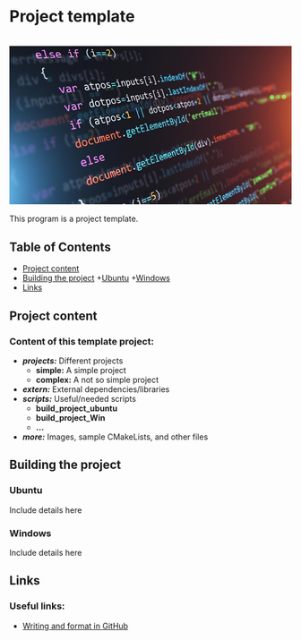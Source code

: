 # Project template

<br>![example image](https://raw.githubusercontent.com/AnselmoGPP/Template_project/master/more/code.png)

This program is a project template. 

## Table of Contents
+ [Project content](#project-content)
+ [Building the project](#building-the-project)
    +[Ubuntu](#ubuntu)
    +[Windows](#windows)
+ [Links](#links)

## Project content

<h3>Content of this template project:</h3>

- _**projects:**_ Different projects
  - **simple:** A simple project
  - **complex:** A not so simple project
- _**extern:**_ External dependencies/libraries
- _**scripts:**_ Useful/needed scripts
  - **build_project_ubuntu**
  - **build_project_Win**
  - **...**
- _**more:**_ Images, sample CMakeLists, and other files

## Building the project

### Ubuntu

Include details here

### Windows

Include details here

## Links

<h3>Useful links:</h3>

- [Writing and format in GitHub](https://docs.github.com/es/github/writing-on-github/getting-started-with-writing-and-formatting-on-github)
